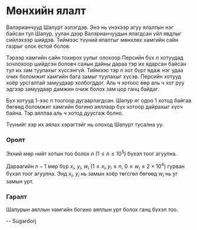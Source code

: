 Мөнхийн ялалт
=============
Валэрианчууд Шапурт эзлэгдэв. Энэ нь үнэхээр агуу ялалтын нэг байсан тул Шапур, уулан дээр  Валэрианчуудын ялагдсан үйл явдлыг сийлэхээр шийдэв. Тиймээс түүний ялалтыг мөнхлөх хамгийн сайн газрыг олох ёстой болов.

Тэрээр хамгийн сайн тохирох уулыг олохоор Персийн бүх $n$ хотуудад зочлохоор шийдсэн боловч саяын дайны дараа тэр их ядарсан байсан тул их зам туулахыг хүссэнгүй. Тиймээс тэр $n$ хот бүрт ядаж нэг удаа очих боломжит хамгийн бага замыг туулахыг хүсэв. Персийн хотууд хоёр урсгалтай замуудаар холбогддог. Аль ч хотоос өөр аль ч хот руу эдгээр замуудаар дамжин очиж болох зам цор ганц байдаг.

Бүх хотууд $1$-ээс $n$ тоогоор дугаарлагдсан. Шапур яг одоо $1$ хотод байгаа бөгөөд боломжит хамгийн богино аяллаар бүх хотоор дайрахыг хүсч байна. Тэр аяллаа аль ч хотод дуусгаж болно.

Түүнийг хэр их аялах хэрэгтэйг нь олоход Шапурт тусална уу.

### Оролт
Эхний мөр нийт хотын тоо болох $n$ ($1 ≤ n ≤ 10^5$) бүхэл тоог агуулна.

Дараагийн $n - 1$ мөр бүр $x_i$, $y_i$, $w_i$ ($1 ≤ x_i, y_i ≤ n$, $0 ≤ w_i ≤ 2 × 10^4$) гурван бүхэл тоог агуулна. Энд $x_i$, $y_i$ нь замын хоёр төгсгөл бөгөөд $w_i$ нь уг замын урт.

### Гаралт
Шапурын аяллын хамгийн богино аяллын урт болох ганц бүхэл тоо.

-- Sugardorj
